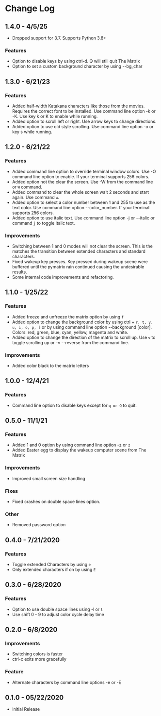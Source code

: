 # Change Log

## 1.4.0 - 4/5/25

- Dropped support for 3.7. Supports Python 3.8+

### Features
- Option to disable keys by using ctrl-d. Q will still quit The Matrix
- Option to set a custom background character by using --bg_char

## 1.3.0 - 6/21/23

### Features
- Added half-width Katakana characters like those from the movies. Requires the correct font to be installed. Use command line option -k or -K. Use key k or K to enable while running.
- Added option to scroll left or right. Use arrow keys to change directions.
- Added option to use old style scrolling. Use command line option -o or key s while running.

## 1.2.0 - 6/21/22

### Features
- Added command line option to override terminal window colors. Use -O command line option to enable. If
your terminal supports 256 colors.
- Added option not the clear the screen. Use -W from the command line or `W` command.
- Added command to clear the whole screen wait 2 seconds and start again. Use command `w`.
- Added option to select a color number between 1 and 255 to use as the text color. Use command line option --color_number. If your terminal
supports 256 colors.
- Added option to use italic text. Use command line option -j or --italic or command `j` to
toggle italic text.

### Improvements
- Switching between 1 and 0 modes will not clear the screen. This is the matches the transition
between extended characters and standard characters.
- Fixed wakeup key presses. Key pressed during wakeup scene were buffered until the pymatrix rain continued
causing the undesirable results.
- Some internal code improvements and refactoring.

## 1.1.0 - 1/25/22

### Features
- Added freeze and unfreeze the matrix option by using `f`
- Added option to change the background color by using ctrl + `r, t, y, u, i, o, p, [` or 
by using command line option --background [color]. Colors: red, green, blue, cyan, yellow, magenta and white.
- Added option to change the direction of the matrix to scroll up. Use `v` to toggle scrolling up or -v --reverse from the command line.

### Improvements
- Added color black to the matrix letters

## 1.0.0 - 12/4/21

### Features
* Command line option to disable keys except for `q or Q` to quit.

##  0.5.0 - 11/1/21

### Features
* Added 1 and 0 option by using command line option -z or ```z```
* Added Easter egg to display the wakeup computer scene from The Matrix

### Improvements
* Improved small screen size handling

### Fixes
* Fixed crashes on double space lines option.

### Other
* Removed password option 

## 0.4.0 - 7/21/2020

### Features
* Toggle extended Characters by using ```e```
* Only extended characters if on by using ```E```

## 0.3.0 - 6/28/2020

### Features
* Option to use double space lines using -l or ```l```
* Use shift 0 - 9 to adjust color cycle delay time

## 0.2.0 - 6/8/2020

### Improvements
* Switching colors is faster
* ctrl-c exits more gracefully

### Feature
* Alternate characters by command line options -e or -E

## 0.1.0 - 05/22/2020

* Initial Release